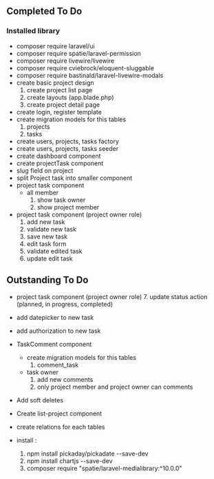 ## Completed To Do

### Installed library
* composer require laravel/ui
* composer require spatie/laravel-permission
* composer require livewire/livewire
* composer require cviebrock/eloquent-sluggable
* composer require bastinald/laravel-livewire-modals
* create basic project design
  1. create project list page
  2. create layouts (app.blade.php)
  3. create project detail page
* create login, register template
* create migration models for this tables
  1. projects
  2. tasks
* create users, projects, tasks factory
* create users, projects, tasks seeder
* create dashboard component
* create projectTask component
* slug field on project
* split Project task into smaller component
* project task component
  * all member
    1. show task owner
    2. show project member
* project task component (project owner role)
  1. add new task
  2. validate new task
  3. save new task
  4. edit task form
  5. validate edited task
  6. update edit task

## Outstanding To Do
* project task component (project owner role)
  7. update status action (planned, in progress, completed)
* add datepicker to new task
* add authorization to new task
* TaskComment component
  * create migration models for this tables
    1. comment_task
  * task owner
    1. add new comments
    2. only project member and project owner can comments

* Add soft deletes
* Create list-project component
* create relations for each tables
* install :
  1. npm install pickaday/pickadate --save-dev
  2. npm install chartjs --save-dev
  3. composer require "spatie/laravel-medialibrary:^10.0.0"

